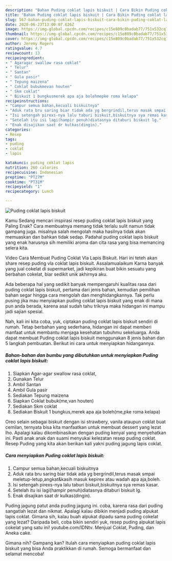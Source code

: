 ```yaml
---
description: "Bahan Puding coklat lapis biskuit | Cara Bikin Puding coklat lapis biskuit Yang Enak Banget"
title: "Bahan Puding coklat lapis biskuit | Cara Bikin Puding coklat lapis biskuit Yang Enak Banget"
slug: 567-bahan-puding-coklat-lapis-biskuit-cara-bikin-puding-coklat-lapis-biskuit-yang-enak-banget
date: 2020-06-23T13:00:07.626Z
image: https://img-global.cpcdn.com/recipes/c15e809c0badab77/751x532cq70/puding-coklat-lapis-biskuit-foto-resep-utama.jpg
thumbnail: https://img-global.cpcdn.com/recipes/c15e809c0badab77/751x532cq70/puding-coklat-lapis-biskuit-foto-resep-utama.jpg
cover: https://img-global.cpcdn.com/recipes/c15e809c0badab77/751x532cq70/puding-coklat-lapis-biskuit-foto-resep-utama.jpg
author: Jeremy Rogers
ratingvalue: 4.7
reviewcount: 13
recipeingredient:
- " Agaragar swallow rasa coklat"
- " Telur"
- " Santan"
- " Gula pasir"
- " Tepung maizena"
- " Coklat bubukmevan houten"
- " Skm coklat"
- " Biskuit 1 bungkusmerek apa aja bolehmepke roma kelapa"
recipeinstructions:
- "Campur semua bahan,kecuali biskuitnya"
- "Aduk rata bru saring biar tidak ada yg bergrindil,terus masak smpai meletup-letup,angkat&amp;kasih masuk kepirex atau wadah apa aja,boleh."
- "Isi setengah pirexs-nya lalu taburi biskuit,biskuitnya sya remas kasar."
- "Setelah itu isi lagi(hampir penuh)diatasnya ditaburi biskuit lg."
- "Enak disajikan saat dr kulkas(dingin)."
categories:
- Resep
tags:
- puding
- coklat
- lapis

katakunci: puding coklat lapis 
nutrition: 260 calories
recipecuisine: Indonesian
preptime: "PT27M"
cooktime: "PT31M"
recipeyield: "1"
recipecategory: Lunch

---
```



![Puding coklat lapis biskuit](https://img-global.cpcdn.com/recipes/c15e809c0badab77/751x532cq70/puding-coklat-lapis-biskuit-foto-resep-utama.jpg)

Kamu Sedang mencari inspirasi resep puding coklat lapis biskuit yang Paling Enak? Cara membuatnya memang tidak terlalu sulit namun tidak gampang juga. misalnya salah mengolah maka hasilnya tidak akan memuaskan dan bahkan tidak sedap. Padahal puding coklat lapis biskuit yang enak harusnya sih memiliki aroma dan cita rasa yang bisa memancing selera kita.

Video Cara Membuat Puding Coklat Vla Lapis Biskuit. Hari ini teteh akan share resep puding vla coklat lapis biskuit. Assalamualaikum Karna banyak yang jual cokelat di supermarket, jadi kepikiran buat bikin sesuatu yang berbahan cokelat, biar sedikit unik akhirnya aku.

Ada beberapa hal yang sedikit banyak mempengaruhi kualitas rasa dari puding coklat lapis biskuit, pertama dari jenis bahan, kemudian pemilihan bahan segar hingga cara mengolah dan menghidangkannya. Tak perlu pusing jika mau menyiapkan puding coklat lapis biskuit yang enak di mana pun anda berada, karena asal sudah tahu triknya maka hidangan ini mampu jadi sajian spesial.


Nah, kali ini kita coba, yuk, ciptakan puding coklat lapis biskuit sendiri di rumah. Tetap berbahan yang sederhana, hidangan ini dapat memberi manfaat untuk membantu menjaga kesehatan tubuhmu sekeluarga. Anda dapat membuat Puding coklat lapis biskuit menggunakan 8 jenis bahan dan 5 langkah pembuatan. Berikut ini cara untuk menyiapkan hidangannya.

<!--inarticleads1-->

##### Bahan-bahan dan bumbu yang dibutuhkan untuk menyiapkan Puding coklat lapis biskuit:

1. Siapkan  Agar-agar swallow rasa coklat,
1. Gunakan  Telur
1. Ambil  Santan
1. Ambil  Gula pasir
1. Sediakan  Tepung maizena
1. Siapkan  Coklat bubuk(me,van houten)
1. Sediakan  Skm coklat
1. Sediakan  Biskuit 1 bungkus,merek apa aja boleh(me,pke roma kelapa)


Oreo selain sebagai biskuit dengan isi strawbery, vanila ataupun coklat buat cemilan, ternyata bisa kita manfaatkan untuk membuat dessert yang lezat lho. Apalagi kalau dikombinasikan dengan puding kenyal yang menyehatkan ini. Pasti anak anak dan suami menyukai kelezatan resep puding coklat. Resep Puding yang kita akan berikan kali yakni puding jagung lapis coklat. 

<!--inarticleads2-->

##### Cara menyiapkan Puding coklat lapis biskuit:

1. Campur semua bahan,kecuali biskuitnya
1. Aduk rata bru saring biar tidak ada yg bergrindil,terus masak smpai meletup-letup,angkat&amp;kasih masuk kepirex atau wadah apa aja,boleh.
1. Isi setengah pirexs-nya lalu taburi biskuit,biskuitnya sya remas kasar.
1. Setelah itu isi lagi(hampir penuh)diatasnya ditaburi biskuit lg.
1. Enak disajikan saat dr kulkas(dingin).


Puding jagung patut anda puding jagung ini. coba, karena rasa dari puding sangatlah lezat dan nikmat. Apalagi kalau dibikin menjadi puding alpukat lapis coklat. Gimana sih, kalau buah alpukat dipadu sama puding cokelat yang lezat? Daripada beli, coba bikin sendiri yuk, resep puding alpukat lapis cokelat yang satu ini! youtube.com/IDNtv. Menjual Coklat, Puding, dan Aneka cake. 

Gimana nih? Gampang kan? Itulah cara menyiapkan puding coklat lapis biskuit yang bisa Anda praktikkan di rumah. Semoga bermanfaat dan selamat mencoba!

